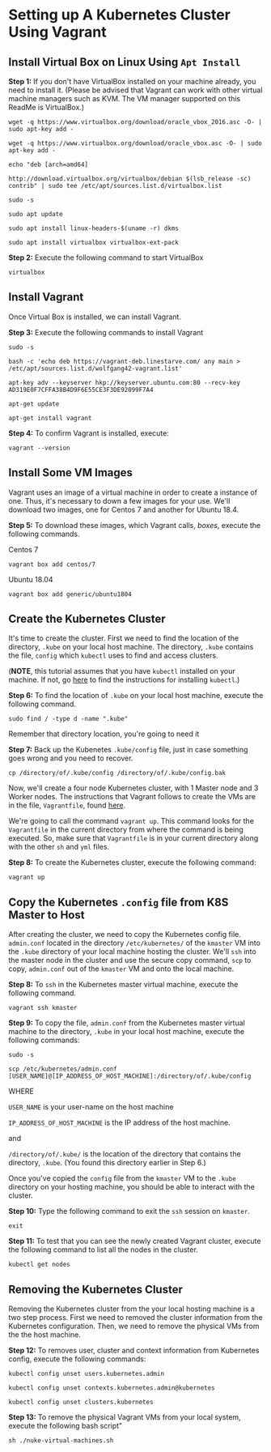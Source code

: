 # Setting up A Kubernetes Cluster Using Vagrant


## Install Virtual Box on Linux Using `Apt Install`

**Step 1:** If you don't have VirtualBox installed on your machine already, you need to install  it. 
(Please be advised that Vagrant can work with other virtual machine managers such as KVM. The VM manager
supported on this ReadMe is VirtualBox.)

`wget -q https://www.virtualbox.org/download/oracle_vbox_2016.asc -O- | sudo apt-key add -`

`wget -q https://www.virtualbox.org/download/oracle_vbox.asc -O- | sudo apt-key add -`

`echo "deb [arch=amd64]`

`http://download.virtualbox.org/virtualbox/debian $(lsb_release -sc) contrib" | sudo tee /etc/apt/sources.list.d/virtualbox.list`

`sudo -s`

`sudo apt update`

`sudo apt install linux-headers-$(uname -r) dkms`

`sudo apt install virtualbox virtualbox-ext-pack`

**Step 2:** Execute the following command to start VirtualBox

`virtualbox`

## Install Vagrant

Once Virtual Box is installed, we can install Vagrant.

**Step 3:** Execute the following commands to install Vagrant

`sudo -s`

`bash -c 'echo deb https://vagrant-deb.linestarve.com/ any main > /etc/apt/sources.list.d/wolfgang42-vagrant.list'`

`apt-key adv --keyserver hkp://keyserver.ubuntu.com:80 --recv-key AD319E0F7CFFA38B4D9F6E55CE3F3DE92099F7A4`

`apt-get update`

`apt-get install vagrant`

**Step 4:** To confirm Vagrant is installed, execute:

`vagrant --version`

## Install Some VM Images

Vagrant uses an image of a virtual machine in order to create a instance of one. Thus, it's necessary to down
a few images for your use. We'll download two images, one for Centos 7 and another for Ubuntu 18.4.

**Step 5:** To download these images, which Vagrant calls, *boxes*, execute the following commands.

Centos 7

`vagrant box add centos/7`

Ubuntu 18.04

`vagrant box add generic/ubuntu1804`


## Create the Kubernetes Cluster

It's time to create the cluster. First we need to find the location of the directory, `.kube` on your
local host machine. The directory, `.kube` contains the file, `config` which `kubectl` uses to find
and access clusters.

(**NOTE**, this tutorial assumes that you have `kubectl` installed on your machine.
If not, go [here](https://kubernetes.io/docs/tasks/tools/install-kubectl/) to find the instructions for installing `kubectl`.)

**Step 6:** To find the location of `.kube` on your local host machine, execute the following command.

`sudo find / -type d -name ".kube"`

Remember that directory location, you're going to need it

**Step 7:** Back up the Kubenetes `.kube/config` file, just in case something goes wrong and you need to recover.

`cp /directory/of/.kube/config /directory/of/.kube/config.bak`

Now, we'll create a four node Kubernetes cluster, with 1 Master node and 3 Worker nodes. The instructions that
Vagrant follows to create the VMs are in the file, `Vagrantfile`, found [here](./Vargrantfile).

We're going to call the command `vagrant up`. This command looks for the `Vagrantfile` in the current directory from
where the command is being executed. So, make sure that `Vagrantfile` is in your current directory along with the other
`sh` and `yml` files.

**Step 8:** To create the Kubernetes cluster, execute the following command:

`vagrant up`

## Copy the Kubernetes `.config` file from K8S Master to Host

After creating the cluster, we need to copy the Kubernetes config file. `admin.conf` located in the directory
`/etc/kubernetes/` of the `kmaster` VM into the `.kube` directory of your local machine hosting the cluster. We'll `ssh` into the
master node in the cluster and use the secure copy command, `scp` to copy, `admin.conf` out of the `kmaster` VM
and onto the local machine.

**Step 8:** To `ssh` in the Kubernetes master virtual machine, execute the following command.

`vagrant ssh kmaster`

**Step 9:** To copy the file, `admin.conf` from the Kubernetes master virtual machine to the directory, `.kube`
in your local host machine, execute the following commands:

`sudo -s`

`scp /etc/kubernetes/admin.conf [USER_NAME]@[IP_ADDRESS_OF_HOST_MACHINE]:/directory/of/.kube/config`

WHERE

`USER_NAME` is your user-name on the host machine 

`IP_ADDRESS_OF_HOST_MACHINE` is the IP address of the host machine.

and

`/directory/of/.kube/` is the location of the directory that contains the directory, `.kube`. (You found this directory earlier
in Step 6.)

Once you've copied the `config` file from the `kmaster` VM to the `.kube` directory on your hosting machine, you
should be able to interact with the cluster.

**Step 10:** Type the following command to exit the `ssh` session on `kmaster`.

`exit`

**Step 11:** To test that you can see the newly created Vagrant cluster, execute the following command to list
all the nodes in the cluster.

`kubectl get nodes`

## Removing the Kubernetes Cluster

Removing the Kubernetes cluster from the your local hosting machine is a two step process. First we need to
removed the cluster information from the Kubernetes configuration. Then, we need to remove the physical VMs from
the the host machine.

**Step 12:** To removes user, cluster and context information from Kubernetes config, execute the following
commands:

`kubectl config unset users.kubernetes.admin`

`kubectl config unset contexts.kubernetes.admin@kubernetes`

`kubectl config unset clusters.kubernetes`

**Step 13:** To remove the physical Vagrant VMs from your local system, execute the following
bash script"

`sh ./nuke-virtual-machines.sh`





